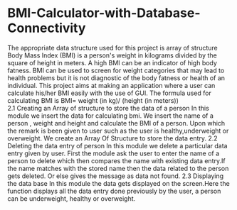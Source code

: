 # BMI-Calculator-with-Database-Connectivity
The appropriate data structure used for this project is array of structure
   Body Mass Index (BMI) is a person's weight in kilograms divided by the square of height in meters. A high BMI can be an indicator of high body fatness. BMI can be used to screen for weight categories that may lead to health problems but it is not diagnostic of the body fatness or health of an individual.
    This project aims at making an application where a user can calculate his/her BMI easily with the use of GUI. The formula used for calculating BMI is
 BMI= weight (in kg)/ (height (in meters))            
2.1 Creating an Array of structure to store the data of a person
In this module we insert the data for calculating bmi. We insert the name of a person , weight and height and calculate the BMI of a person.
Upon which the remark is been given to user such as the user is healthy,underweight or overweight.
We create an Array Of Structure to store the data entry.
2.2 Deleting the data entry of person
In this module we delete a particular data entry given by user.
First the module ask the user to enter the name of a person to delete which then compares the name with existing data entry.If the name matches with the stored name then the data related to the person gets deleted. Or else gives the message as data not found.
2.3 Displaying the data base
In this module the data gets displayed on the screen.Here the function displays all the  data entry done previously by the user, a person can be underweight, healthy or overweight.
